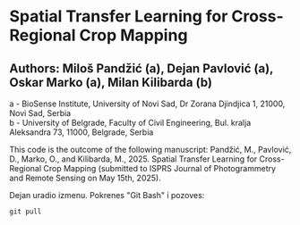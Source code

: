 # Spatial Transfer Learning for Cross-Regional Crop Mapping
## Authors: Miloš Pandžić (a), Dejan Pavlović (a), Oskar Marko (a), Milan Kilibarda (b)

a - BioSense Institute, University of Novi Sad, Dr Zorana Djindjica 1, 21000, Novi Sad, Serbia <br>
b - University of Belgrade, Faculty of Civil Engineering, Bul. kralja Aleksandra 73, 11000, Belgrade, Serbia

This code is the outcome of the following manuscript:
Pandžić, M., Pavlović, D., Marko, O., and Kilibarda, M., 2025. Spatial Transfer Learning for Cross-Regional Crop Mapping (submitted to ISPRS Journal of Photogrammetry and Remote Sensing on May 15th, 2025).

Dejan uradio izmenu. Pokrenes "Git Bash" i pozoves:

`git pull`
